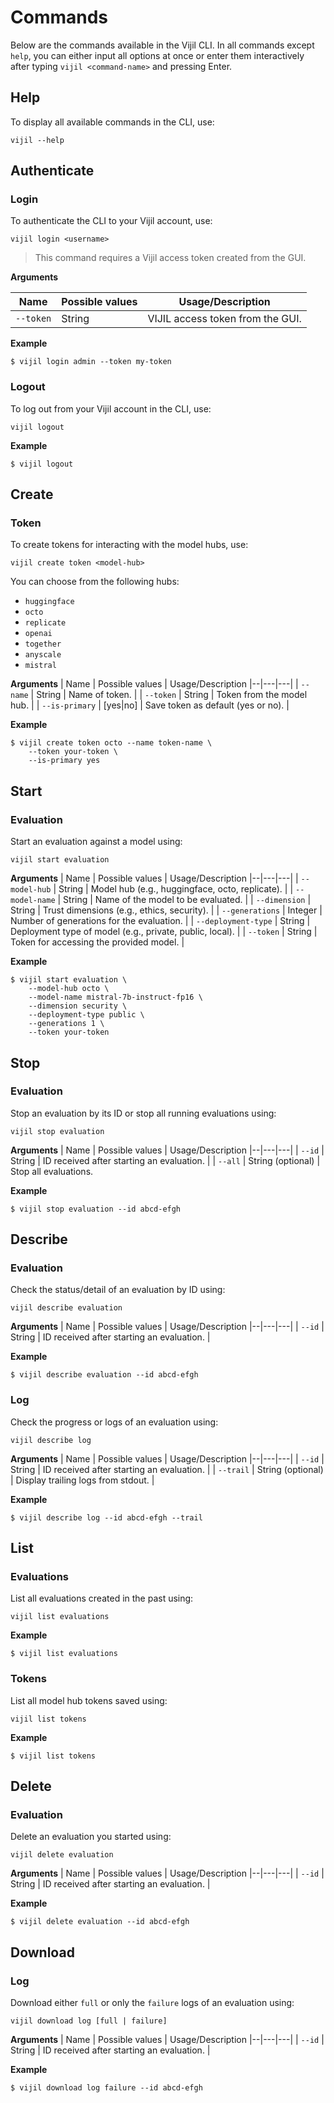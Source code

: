 # Commands

Below are the commands available in the Vijil CLI. In all commands except `help`, you can either input all options at once or enter them interactively after typing `vijil <command-name>` and pressing Enter.

## Help

To display all available commands in the CLI, use:

`vijil --help`

## Authenticate

### Login

To authenticate the CLI to your Vijil account, use:

`vijil login <username>`

> This command requires a Vijil access token created from the GUI.


**Arguments**

| Name | Possible values | Usage/Description
|--|---|---|
| `--token` | String | VIJIL access token from the GUI. |

**Example**

```console
$ vijil login admin --token my-token
```

### Logout

To log out from your Vijil account in the CLI, use:

`vijil logout`

**Example**

```console
$ vijil logout
```

## Create

### Token

To create tokens for interacting with the model hubs, use:

`vijil create token <model-hub>`

You can choose from the following hubs:
- `huggingface`
- `octo`
- `replicate`
- `openai`
- `together`
- `anyscale`
- `mistral`

**Arguments**
| Name | Possible values | Usage/Description
|--|---|---|
| `--name` | String | Name of token. |
| `--token` | String | Token from the model hub. |
| `--is-primary` | [yes\|no] | Save token as default (yes or no). |

**Example**
```console
$ vijil create token octo --name token-name \
    --token your-token \
    --is-primary yes
```

## Start

### Evaluation

Start an evaluation against a model using:

`vijil start evaluation`

**Arguments**
| Name | Possible values | Usage/Description
|--|---|---|
| `--model-hub`	| String	| Model hub (e.g., huggingface, octo, replicate). |
| `--model-name`	| String	| Name of the model to be evaluated. |
| `--dimension`	| String	| Trust dimensions (e.g., ethics, security). |
| `--generations`	| Integer	| Number of generations for the evaluation. |
| `--deployment-type` | String | Deployment type of model (e.g., private, public, local). |
| `--token` | String | Token for accessing the provided model. |

**Example**

```console
$ vijil start evaluation \
    --model-hub octo \
    --model-name mistral-7b-instruct-fp16 \
    --dimension security \
    --deployment-type public \
    --generations 1 \
    --token your-token
```

## Stop

### Evaluation

Stop an evaluation by its ID or stop all running evaluations using:

`vijil stop evaluation`

**Arguments**
| Name | Possible values | Usage/Description
|--|---|---|
| `--id` | String | ID received after starting an evaluation. |
| `--all` | String (optional) | Stop all evaluations.


**Example**

```console
$ vijil stop evaluation --id abcd-efgh
```

## Describe

### Evaluation

Check the status/detail of an evaluation by ID using:

`vijil describe evaluation`

**Arguments**
| Name | Possible values | Usage/Description
|--|---|---|
| `--id` | String | ID received after starting an evaluation. |


**Example**
```console
$ vijil describe evaluation --id abcd-efgh
```


### Log

Check the progress or logs of an evaluation using:

`vijil describe log`

**Arguments**
| Name | Possible values | Usage/Description
|--|---|---|
| `--id` | String | ID received after starting an evaluation. |
| `--trail` | String (optional) | Display trailing logs from stdout. | 


**Example**
```console
$ vijil describe log --id abcd-efgh --trail
```

## List

### Evaluations

List all evaluations created in the past using:

`vijil list evaluations`

**Example**
```console
$ vijil list evaluations
```

### Tokens

List all model hub tokens saved using:

`vijil list tokens`

**Example**
```console
$ vijil list tokens
```

## Delete

### Evaluation

Delete an evaluation you started using:

`vijil delete evaluation`

**Arguments**
| Name | Possible values | Usage/Description
|--|---|---|
| `--id` | String | ID received after starting an evaluation. |

**Example**
```console
$ vijil delete evaluation --id abcd-efgh
```


## Download

### Log

Download either `full` or only the `failure` logs of an evaluation using:

`vijil download log [full | failure]`

**Arguments**
| Name | Possible values | Usage/Description
|--|---|---|
| `--id` | String | ID received after starting an evaluation. |

**Example**
```console
$ vijil download log failure --id abcd-efgh
```

